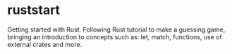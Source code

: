 # ruststart
Getting started with Rust. Following Rust tutorial to make a guessing game, bringing an introduction to concepts such as: let, match, functions, use of external crates and more.
